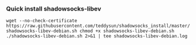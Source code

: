 ### Quick install shadowsocks-libev  
`wget --no-check-certificate https://raw.githubusercontent.com/teddysun/shadowsocks_install/master/shadowsocks-libev-debian.sh
chmod +x shadowsocks-libev-debian.sh`  
`./shadowsocks-libev-debian.sh 2>&1 | tee shadowsocks-libev-debian.log`  
